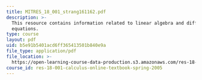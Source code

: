 ```yaml
---
title: MITRES_18_001_strang161162.pdf
description: >-
  This resource contains information related to linear algebra and differential
  equations.
type: course
layout: pdf
uid: b5e91b5401acd6ff365413501b840e9a
file_type: application/pdf
file_location: >-
  https://open-learning-course-data-production.s3.amazonaws.com/res-18-001-calculus-online-textbook-spring-2005/b5e91b5401acd6ff365413501b840e9a_MITRES_18_001_strang161162.pdf
course_id: res-18-001-calculus-online-textbook-spring-2005
---
```

